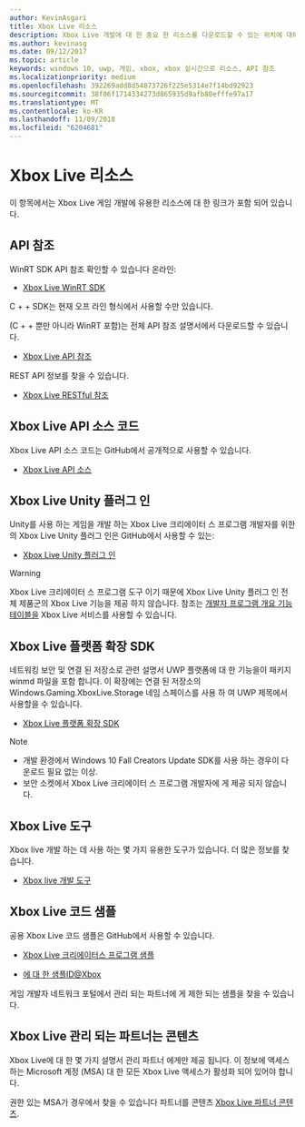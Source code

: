 ```yaml
---
author: KevinAsgari
title: Xbox Live 리소스
description: Xbox Live 개발에 대 한 중요 한 리소스를 다운로드할 수 있는 위치에 대해 알아봅니다.
ms.author: kevinasg
ms.date: 09/12/2017
ms.topic: article
keywords: windows 10, uwp, 게임, xbox, xbox 실시간으로 리소스, API 참조
ms.localizationpriority: medium
ms.openlocfilehash: 392269add8d54873726f225e5314e7f14bd92923
ms.sourcegitcommit: 38f06f1714334273d865935d9afb80efffe97a17
ms.translationtype: MT
ms.contentlocale: ko-KR
ms.lasthandoff: 11/09/2018
ms.locfileid: "6204681"
---
```

# <a name="xbox-live-resources"></a>Xbox Live 리소스

이 항목에서는 Xbox Live 게임 개발에 유용한 리소스에 대 한 링크가 포함 되어 있습니다.

## <a name="api-reference"></a>API 참조

WinRT SDK API 참조 확인할 수 있습니다 온라인:

* [Xbox Live WinRT SDK](https://docs.microsoft.com/en-us/dotnet/api/?view=xboxlive-dotnet-2017.11.20171204.01)

C + + SDK는 현재 오프 라인 형식에서 사용할 수만 있습니다.

(C + + 뿐만 아니라 WinRT 포함)는 전체 API 참조 설명서에서 다운로드할 수 있습니다.

* [Xbox Live API 참조](https://aka.ms/xboxliveuwpdocs)

REST API 정보를 찾을 수 있습니다.

* [Xbox Live RESTful 참조](xbox-live-rest/atoc-xboxlivews-reference.md)


## <a name="xbox-live-api-source-code"></a>Xbox Live API 소스 코드

Xbox Live API 소스 코드는 GitHub에서 공개적으로 사용할 수 있습니다.

* [Xbox Live API 소스](https://github.com/Microsoft/xbox-live-api)

## <a name="xbox-live-unity-plug-in"></a>Xbox Live Unity 플러그 인

Unity를 사용 하는 게임을 개발 하는 Xbox Live 크리에이터 스 프로그램 개발자를 위한의 Xbox Live Unity 플러그 인은 GitHub에서 사용할 수 있는:

* [Xbox Live Unity 플러그 인](https://github.com/Microsoft/xbox-live-unity-plugin)

> [!WARNING]
> Xbox Live 크리에이터 스 프로그램 도구 이기 때문에 Xbox Live Unity 플러그 인 전체 제품군의 Xbox Live 기능을 제공 하지 않습니다. 참조는 [개발자 프로그램 개요 기능 테이블을](developer-program-overview.md#feature-table) Xbox Live 서비스를 사용할 수 있습니다.

## <a name="xbox-live-platform-extensions-sdk"></a>Xbox Live 플랫폼 확장 SDK

네트워킹 보안 및 연결 된 저장소로 관련 설명서 UWP 플랫폼에 대 한 기능을이 패키지 winmd 파일을 포함 합니다. 이 확장에는 연결 된 저장소의 Windows.Gaming.XboxLive.Storage 네임 스페이스를 사용 하 여 UWP 제목에서 사용할을 수 있습니다.

* [Xbox Live 플랫폼 확장 SDK](http://aka.ms/xblextsdk)

> [!NOTE]
> - 개발 환경에서 Windows 10 Fall Creators Update SDK를 사용 하는 경우이 다운로드 필요 없는 이상.
> - 보안 소켓에서 Xbox Live 크리에이터 스 프로그램 개발자에 게 제공 되지 않습니다.

## <a name="xbox-live-tools"></a>Xbox Live 도구

Xbox live 개발 하는 데 사용 하는 몇 가지 유용한 도구가 있습니다. 더 많은 정보를 찾습니다.

* [Xbox live 개발 도구](tools/tools.md)

## <a name="xbox-live-code-samples"></a>Xbox Live 코드 샘플

공용 Xbox Live 코드 샘플은 GitHub에서 사용할 수 있습니다.

* [Xbox Live 크리에이터스 프로그램 샘플](https://github.com/Microsoft/xbox-live-samples/tree/master/Samples/CreatorsSDK)

* [에 대 한 샘플ID@Xbox](https://github.com/Microsoft/xbox-live-samples/tree/master/Samples/ID%40XboxSDK)

게임 개발자 네트워크 포털에서 관리 되는 파트너에 게 제한 되는 샘플을 찾을 수 있습니다.

## <a name="xbox-live-managed-partner-only-content"></a>Xbox Live 관리 되는 파트너는 콘텐츠

Xbox Live에 대 한 몇 가지 설명서 관리 파트너 에게만 제공 됩니다. 이 정보에 액세스 하는 Microsoft 계정 (MSA) 대 한 모든 Xbox Live 액세스가 활성화 되어 있어야 합니다.

권한 있는 MSA가 경우에서 찾을 수 있습니다 파트너를 콘텐츠 [Xbox Live 파트너 콘텐츠](https://developer.microsoft.com/en-us/games/xbox/docs/xboxlive/xbox-live-partners/partner-content).
